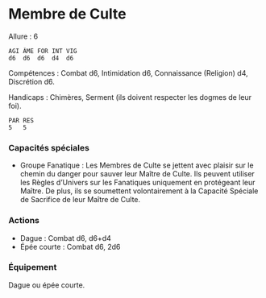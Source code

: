 # Membre de Culte

Allure : 6

	AGI	ÂME	FOR	INT	VIG
	d6	d6	d6	d4	d6

Compétences : Combat d6, Intimidation d6, Connaissance (Religion) d4, Discrétion d6.

Handicaps : Chimères, Serment (ils doivent respecter les dogmes de leur foi).

	PAR	RES
	5	5

### Capacités spéciales
- Groupe Fanatique : Les Membres de Culte se jettent avec plaisir sur le chemin du danger pour sauver leur Maître de Culte. Ils peuvent utiliser les Règles d’Univers sur les Fanatiques uniquement en protégeant leur Maître. De plus, ils se soumettent volontairement à la Capacité Spéciale de Sacrifice de leur Maître de Culte.

### Actions
- Dague : Combat d6, d6+d4
- Épée courte : Combat d6, 2d6

### Équipement
Dague ou épée courte.
